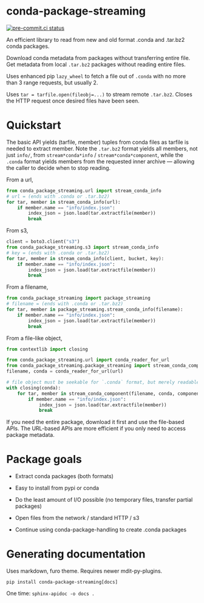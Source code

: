 # conda-package-streaming

[![pre-commit.ci status](https://results.pre-commit.ci/badge/github/conda/conda-package-streaming/main.svg)](https://results.pre-commit.ci/latest/github/conda/conda-package-streaming/main)

An efficient library to read from new and old format .conda and .tar.bz2 conda
packages.

Download conda metadata from packages without transferring entire file. Get
metadata from local `.tar.bz2` packages without reading entire files.

Uses enhanced pip `lazy_wheel` to fetch a file out of `.conda` with no more than
3 range requests, but usually 2.

Uses `tar = tarfile.open(fileobj=...)` to stream remote `.tar.bz2`. Closes the
HTTP request once desired files have been seen.

# Quickstart

The basic API yields (tarfile, member) tuples from conda files as tarfile is
needed to extract member. Note the `.tar.bz2` format yields all members, not
just `info/`, from `stream*conda*info` / `stream*conda*component`, while the
`.conda` format yields members from the requested inner archive — allowing the
caller to decide when to stop reading.

From a url,
```python
from conda_package_streaming.url import stream_conda_info
# url = (ends with .conda or .tar.bz2)
for tar, member in stream_conda_info(url):
    if member.name == "info/index.json":
        index_json = json.load(tar.extractfile(member))
        break
```

From s3,
```python
client = boto3.client("s3")
from conda_package_streaming.s3 import stream_conda_info
# key = (ends with .conda or .tar.bz2)
for tar, member in stream_conda_info(client, bucket, key):
    if member.name == "info/index.json":
        index_json = json.load(tar.extractfile(member))
        break
```

From a filename,
```python
from conda_package_streaming import package_streaming
# filename = (ends with .conda or .tar.bz2)
for tar, member in package_streaming.stream_conda_info(filename):
    if member.name == "info/index.json":
        index_json = json.load(tar.extractfile(member))
        break
```

From a file-like object,
```python
from contextlib import closing

from conda_package_streaming.url import conda_reader_for_url
from conda_package_streaming.package_streaming import stream_conda_component
filename, conda = conda_reader_for_url(url)

# file object must be seekable for `.conda` format, but merely readable for `.tar.bz2`
with closing(conda):
    for tar, member in stream_conda_component(filename, conda, component="info"):
        if member.name == "info/index.json":
            index_json = json.load(tar.extractfile(member))
            break
```

If you need the entire package, download it first and use the file-based APIs.
The URL-based APIs are more efficient if you only need to access package
metadata.

# Package goals

* Extract conda packages (both formats)
* Easy to install from pypi or conda
* Do the least amount of I/O possible (no temporary files, transfer partial packages)
* Open files from the network / standard HTTP / s3

* Continue using conda-package-handling to create .conda packages

# Generating documentation

Uses markdown, furo theme. Requires newer mdit-py-plugins.

`pip install conda-package-streaming[docs]`

One time:
`sphinx-apidoc -o docs .`
